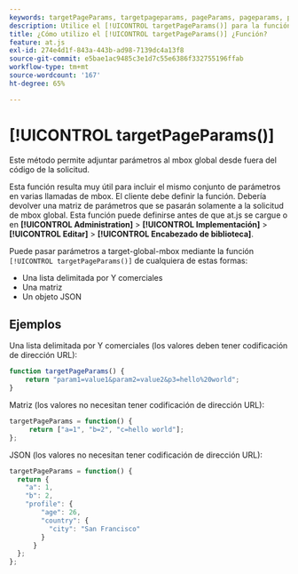 ```yaml
---
keywords: targetPageParams, targetpageparams, pageParams, pageparams, parámetros de página, at.js, funciones, función, targetPageParams0
description: Utilice el [!UICONTROL targetPageParams()] para la función [!DNL Adobe Target] Biblioteca JavaScript de at.js para adjuntar parámetros al mbox global desde fuera del código de la solicitud.
title: ¿Cómo utilizo el [!UICONTROL targetPageParams()] ¿Función?
feature: at.js
exl-id: 274e4d1f-843a-443b-ad98-7139dc4a13f8
source-git-commit: e5bae1ac9485c3e1d7c55e6386f332755196ffab
workflow-type: tm+mt
source-wordcount: '167'
ht-degree: 65%

---
```


# [!UICONTROL targetPageParams()]

Este método permite adjuntar parámetros al mbox global desde fuera del código de la solicitud.

Esta función resulta muy útil para incluir el mismo conjunto de parámetros en varias llamadas de mbox. El cliente debe definir la función. Debería devolver una matriz de parámetros que se pasarán solamente a la solicitud de mbox global. Esta función puede definirse antes de que at.js se cargue o en **[!UICONTROL Administration]** > **[!UICONTROL Implementación]** > **[!UICONTROL Editar]** > **[!UICONTROL Encabezado de biblioteca]**.

Puede pasar parámetros a target-global-mbox mediante la función `[!UICONTROL targetPageParams()]` de cualquiera de estas formas:

* Una lista delimitada por Y comerciales
* Una matriz
* Un objeto JSON

## Ejemplos

Una lista delimitada por Y comerciales (los valores deben tener codificación de dirección URL):

```javascript {line-numbers="true"}
function targetPageParams() { 
    return "param1=value1&param2=value2&p3=hello%20world"; 
}
```

Matriz (los valores no necesitan tener codificación de dirección URL):

```javascript {line-numbers="true"}
targetPageParams = function() { 
     return ["a=1", "b=2", "c=hello world"]; 
};
```

JSON (los valores no necesitan tener codificación de dirección URL):

```javascript {line-numbers="true"}
targetPageParams = function() { 
  return { 
    "a": 1, 
    "b": 2, 
    "profile": { 
        "age": 26, 
        "country": { 
          "city": "San Francisco" 
        } 
      } 
  }; 
};
```
